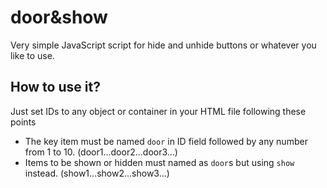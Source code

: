 # door&show
Very simple JavaScript script for hide and unhide buttons or whatever you like to use.

## How to use it?
Just set IDs to any object or container in your HTML file following these points
* The key item must be named `door` in ID field followed by any number from 1 to 10. (door1...door2...door3...)
* Items to be shown or hidden must named as `door`s but using `show` instead. (show1...show2...show3...)
